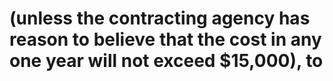 # (unless the contracting agency has reason to believe that the cost in any one year will not exceed $15,000), to